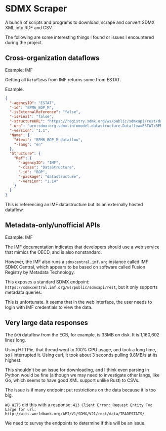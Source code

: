 
# SDMX Scraper

A bunch of scripts and programs to download, scrape and convert SDMX XML into RDF and CSV.

The following are some interesting things I found or issues I encountered during the project.

## Cross-organization dataflows
Example: IMF

Getting all `Dataflow`s from IMF returns some from ESTAT.

Example:

```json
{
  "-agencyID": "ESTAT",
  "-id": "BPM6_BOP_M",
  "-isExternalReference": "false",
  "-isFinal": "false",
  "-structureURL": "https://registry.sdmx.org/ws/public/sdmxapi/rest/dataflow/ESTAT/BPM6_BOP_M/1.1",
  "-urn": "urn:sdmx:org.sdmx.infomodel.datastructure.Dataflow=ESTAT:BPM6_BOP_M(1.1)",
  "-version": "1.1",
  "Name": {
    "#text": "BPM6_BOP_M dataflow",
    "-lang": "en"
  },
  "Structure": {
    "Ref": {
      "-agencyID": "IMF",
      "-class": "DataStructure",
      "-id": "BOP",
      "-package": "datastructure",
      "-version": "1.14"
    }
  }
}
```

This is referencing an IMF datastructure but its an externally hosted dataflow.

## Metadata-only/unofficial APIs

Example: IMF

The IMF [documentation](https://datahelp.imf.org/knowledgebase/articles/667678-using-sdmx-2-1-web-service) indicates that developers should use a web service that mimics the OECD, and is also nonstandard.

However, the IMF also runs a `sdmxcentral.imf.org` instance called IMF SDMX Central, which appears to be based on software called Fusion Registry by Metadata Technology.

This exposes a standard SDMX endpoint: `https://sdmxcentral.imf.org/ws/public/sdmxapi/rest`, but it only supports metadata queries.

This is unfortunate. It seems that in the web interface, the user needs to login with IMF credentials to view the data.

## Very large data responses

The `BKN` dataflow from the ECB, for example, is 33MB on disk. It is 1,160,602 lines long.

Using HTTPie, that thread went to 100% CPU usage, and took a long time, so I interrupted it. Using curl, it took about 3 seconds pulling 9.8MB/s at its highest.

This shouldn't be an issue for downloading, and I think even parsing in Python would be fine (although we may need to investigate other langs, like Go, which seems to have good XML support unlike Rust) to CSVs.

The issue is if many endpoint put restrictions on the data because it is too big.

`WB_WITS` did this with a response: `413 Client Error: Request Entity Too Large for url: http://wits.worldbank.org/API/V1/SDMX/V21/rest/data/TRADESTATS/`

We need to survey the endpoints to determine if this will be an issue.